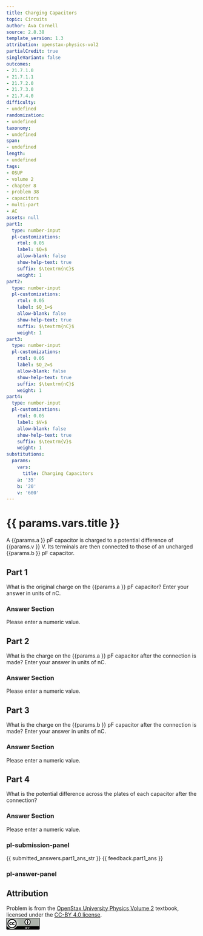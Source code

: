 ```yaml
---
title: Charging Capacitors
topic: Circuits
author: Ava Cornell
source: 2.8.38
template_version: 1.3
attribution: openstax-physics-vol2
partialCredit: true
singleVariant: false
outcomes:
- 21.7.1.0
- 21.7.1.1
- 21.7.2.0
- 21.7.3.0
- 21.7.4.0
difficulty:
- undefined
randomization:
- undefined
taxonomy:
- undefined
span:
- undefined
length:
- undefined
tags:
- OSUP
- volume 2
- chapter 8
- problem 38
- capacitors
- multi-part
- AC
assets: null
part1:
  type: number-input
  pl-customizations:
    rtol: 0.05
    label: $Q=$
    allow-blank: false
    show-help-text: true
    suffix: $\textrm{nC}$
    weight: 1
part2:
  type: number-input
  pl-customizations:
    rtol: 0.05
    label: $Q_1=$
    allow-blank: false
    show-help-text: true
    suffix: $\textrm{nC}$
    weight: 1
part3:
  type: number-input
  pl-customizations:
    rtol: 0.05
    label: $Q_2=$
    allow-blank: false
    show-help-text: true
    suffix: $\textrm{nC}$
    weight: 1
part4:
  type: number-input
  pl-customizations:
    rtol: 0.05
    label: $V=$
    allow-blank: false
    show-help-text: true
    suffix: $\textrm{V}$
    weight: 1
substitutions:
  params:
    vars:
      title: Charging Capacitors
    a: '35'
    b: '20'
    v: '600'
---
```

# {{ params.vars.title }}
A {{params.a }} $\textrm{ pF}$ capacitor is charged to a potential difference of {{params.v }} $\textrm{ V}$. Its terminals are then connected to those of an uncharged {{params.b }} $\textrm{ pF}$ capacitor.

## Part 1

What is the original charge on the {{params.a }} $\textrm{ pF}$ capacitor? Enter your answer in units of nC.

### Answer Section

Please enter a numeric value.

## Part 2

What is the charge on the {{params.a }} $\textrm{ pF}$ capacitor after the connection is made? Enter your answer in units of nC.

### Answer Section

Please enter a numeric value.

## Part 3

What is the charge on the {{params.b }} $\textrm{ pF}$ capacitor after the connection is made? Enter your answer in units of nC.

### Answer Section

Please enter a numeric value.

## Part 4

What is the potential difference across the plates of each capacitor after the connection?

### Answer Section

Please enter a numeric value.

### pl-submission-panel

{{ submitted_answers.part1_ans_str }}
{{ feedback.part1_ans }}

### pl-answer-panel

## Attribution

Problem is from the [OpenStax University Physics Volume 2](https://openstax.org/details/books/university-physics-volume-2) textbook, licensed under the [CC-BY 4.0 license](https://creativecommons.org/licenses/by/4.0/).<br>![Image representing the Creative Commons 4.0 BY license.](https://raw.githubusercontent.com/firasm/bits/master/by.png)
